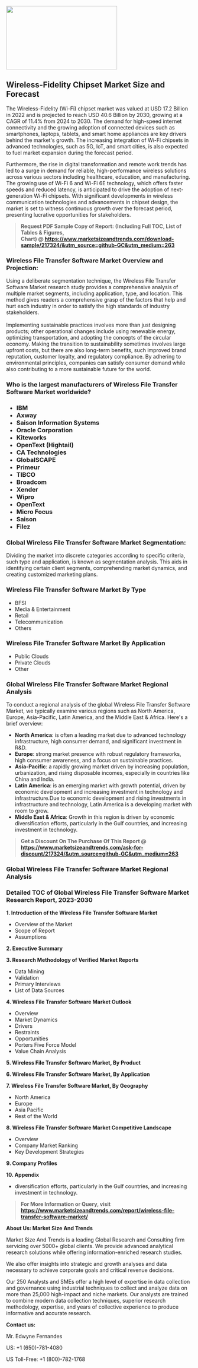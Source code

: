 <p><img class="alignnone size-medium wp-image-20088" src="https://ffe5etoiles.com/wp-content/uploads/2024/12/MST1-300x171.png" alt="" width="300" height="171" /></p><h2>Wireless-Fidelity Chipset Market Size and Forecast</h2><p>The Wireless-Fidelity (Wi-Fi) chipset market was valued at USD 17.2 Billion in 2022 and is projected to reach USD 40.6 Billion by 2030, growing at a CAGR of 11.4% from 2024 to 2030. The demand for high-speed internet connectivity and the growing adoption of connected devices such as smartphones, laptops, tablets, and smart home appliances are key drivers behind the market's growth. The increasing integration of Wi-Fi chipsets in advanced technologies, such as 5G, IoT, and smart cities, is also expected to fuel market expansion during the forecast period.</p><p>Furthermore, the rise in digital transformation and remote work trends has led to a surge in demand for reliable, high-performance wireless solutions across various sectors including healthcare, education, and manufacturing. The growing use of Wi-Fi 6 and Wi-Fi 6E technology, which offers faster speeds and reduced latency, is anticipated to drive the adoption of next-generation Wi-Fi chipsets. With significant developments in wireless communication technologies and advancements in chipset design, the market is set to witness continuous growth over the forecast period, presenting lucrative opportunities for stakeholders.</p></p><blockquote id="" class=""><strong>Request PDF Sample Copy of Report: (Including Full TOC, List of Tables &amp; Figures, Chart)&nbsp;@&nbsp;<strong><a href="https://www.marketsizeandtrends.com/download-sample/217324/&utm_source=github-GC&utm_medium=263" target="_blank">https://www.marketsizeandtrends.com/download-sample/217324/&utm_source=github-GC&utm_medium=263</a></strong></strong></blockquote><h3 id="" class="">Wireless File Transfer Software Market&nbsp;Overview and Projection:</h3><p id="" class="">Using a deliberate segmentation technique, the Wireless File Transfer Software Market research study provides a comprehensive analysis of multiple market segments, including application, type, and location. This method gives readers a comprehensive grasp of the factors that help and hurt each industry in order to satisfy the high standards of industry stakeholders. <br /> <br />Implementing sustainable practices involves more than just designing products; other operational changes include using renewable energy, optimizing transportation, and adopting the concepts of the circular economy. Making the transition to sustainability sometimes involves large upfront costs, but there are also long-term benefits, such improved brand reputation, customer loyalty, and regulatory compliance. By adhering to environmental principles, companies can satisfy consumer demand while also contributing to a more sustainable future for the world.</p><h3 id="" class="">Who is the largest manufacturers of&nbsp;Wireless File Transfer Software Market worldwide?</h3><h3 class=""><p><ul><li>IBM </li><li> Axway </li><li> Saison Information Systems </li><li> Oracle Corporation </li><li> Kiteworks </li><li> OpenText (Hightail) </li><li> CA Technologies </li><li> GlobalSCAPE </li><li> Primeur </li><li> TIBCO </li><li> Broadcom </li><li> Xender </li><li> Wipro </li><li> OpenText </li><li> Micro Focus </li><li> Saison </li><li> Filez</li></ul></p></h3><h3 id="" class="">Global&nbsp;Wireless File Transfer Software Market Segmentation:</h3><p id="" class="">Dividing the market into discrete categories according to specific criteria, such type and application, is known as segmentation analysis. This aids in identifying certain client segments, comprehending market dynamics, and creating customized marketing plans.</p><h3 id="" class="">Wireless File Transfer Software Market&nbsp;By Type</h3><p><p><ul><li>BFSI</li><li> Media & Entertainment</li><li> Retail</li><li> Telecommunication</li><li> Others</p></li></ul></p></p><h3 id="" class="">Wireless File Transfer Software Market&nbsp;By Application</h3><p class=""><p><ul><li>Public Clouds</li><li> Private Clouds</li><li> Other</li></ul></p></p><h3 id="" class="">Global Wireless File Transfer Software Market Regional Analysis</h3><p id="" class="">To conduct a regional analysis of the global Wireless File Transfer Software Market, we typically examine various regions such as North America, Europe, Asia-Pacific, Latin America, and the Middle East &amp; Africa. Here's a brief overview:</p><ul><li><strong>North America</strong>: is often a leading market due to advanced technology infrastructure, high consumer demand, and significant investment in R&amp;D.</li><li><strong>Europe</strong>: strong market presence with robust regulatory frameworks, high consumer awareness, and a focus on sustainable practices.</li><li><strong>Asia-Pacific</strong>: a rapidly growing market driven by increasing population, urbanization, and rising disposable incomes, especially in countries like China and India.</li><li><strong>Latin America</strong>: is an emerging market with growth potential, driven by economic development and increasing investment in technology and infrastructure.Due to economic development and rising investments in infrastructure and technology, Latin America is a developing market with room to grow.</li><li><strong>Middle East &amp; Africa</strong>: Growth in this region is driven by economic diversification efforts, particularly in the Gulf countries, and increasing investment in technology.</li></ul><blockquote id="" class=""><strong>Get a Discount On The Purchase Of This Report @ <strong><a href="https://www.marketsizeandtrends.com/ask-for-discount/217324/&utm_source=github-GC&utm_medium=263" target="_blank">https://www.marketsizeandtrends.com/ask-for-discount/217324/&utm_source=github-GC&utm_medium=263</a></strong></strong></blockquote><h3 id="" class="">Global Wireless File Transfer Software Market Regional Analysis</h3><h3 id="" class="">Detailed TOC of Global Wireless File Transfer Software Market Research Report, 2023-2030</h3><p id="" class=""><strong>1. Introduction of the Wireless File Transfer Software Market</strong></p><ul><li>Overview of the Market</li><li>Scope of Report</li><li>Assumptions</li></ul><p id="" class=""><strong>2. Executive Summary</strong></p><p id="" class=""><strong>3. Research Methodology of Verified Market Reports</strong></p><ul><li>Data Mining</li><li>Validation</li><li>Primary Interviews</li><li>List of Data Sources</li></ul><p id="" class=""><strong>4. Wireless File Transfer Software Market Outlook</strong></p><ul><li>Overview</li><li>Market Dynamics</li><li>Drivers</li><li>Restraints</li><li>Opportunities</li><li>Porters Five Force Model</li><li>Value Chain Analysis</li></ul><p id="" class=""><strong>5. Wireless File Transfer Software Market, By Product</strong></p><p id="" class=""><strong>6. Wireless File Transfer Software Market, By Application</strong></p><p id="" class=""><strong>7. Wireless File Transfer Software Market, By Geography</strong></p><ul><li>North America</li><li>Europe</li><li>Asia Pacific</li><li>Rest of the World</li></ul><p id="" class=""><strong>8. Wireless File Transfer Software Market Competitive Landscape</strong></p><ul><li>Overview</li><li>Company Market Ranking</li><li>Key Development Strategies</li></ul><p id="" class=""><strong>9. Company Profiles</strong></p><p id="" class=""><strong>10. Appendix</strong></p><ul><li>diversification efforts, particularly in the Gulf countries, and increasing investment in technology.</li></ul><blockquote id="" class=""><strong>For More Information or Query, visit <strong><strong><a href="https://www.marketsizeandtrends.com/report/wireless-file-transfer-software-market/" target="_blank">https://www.marketsizeandtrends.com/report/wireless-file-transfer-software-market/</a></strong></strong></strong></blockquote><p id="" class=""><strong>About Us: Market Size And Trends</strong></p><p id="" class="">Market Size And Trends is a leading Global Research and Consulting firm servicing over 5000+ global clients. We provide advanced analytical research solutions while offering information-enriched research studies.</p><p id="" class="">We also offer insights into strategic and growth analyses and data necessary to achieve corporate goals and critical revenue decisions.</p><p id="" class="">Our 250 Analysts and SMEs offer a high level of expertise in data collection and governance using industrial techniques to collect and analyze data on more than 25,000 high-impact and niche markets. Our analysts are trained to combine modern data collection techniques, superior research methodology, expertise, and years of collective experience to produce informative and accurate research.</p><p id="" class=""><strong>Contact us:</strong></p><p id="" class="">Mr. Edwyne Fernandes</p><p id="" class="">US: +1 (650)-781-4080</p><p id="" class="">US Toll-Free: +1 (800)-782-1768</p>
